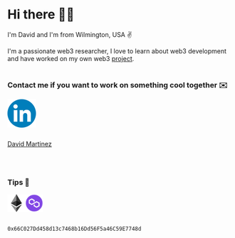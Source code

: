 # Hi there 👋🏼

I'm David and I'm from Wilmington, USA ✌️

I'm a passionate web3 researcher, I love to learn about web3 development and have worked on my own web3 <a href="https://www.bodokeclb.com/">project</a>.
<br><br>

### Contact me if you want to work on something cool together ✉️

<a href="https://www.linkedin.com/in/david-martinez-9505b5160/"><img src="media/linkedin.png" height="64" alt="David Martinez" style=" vertical-align:middle;"></a>             <a href="https://www.linkedin.com/in/david-martinez-9505b5160/"><p style="text-align:center;display:inline-block;">David Martinez</p></a> 

<br>

### Tips 💸
 <img src="media/ethereum.png" height="40" alt="David Martinez" style=" vertical-align:middle;"><img src="media/matic.png" height="40" alt="David Martinez" style="vertical-align:middle;">  <p style="text-align:center;display:inline-block;"><code>0x66C027Dd458d13c7468b16Dd56F5a46C59E7748d</code></p>                                                                         
